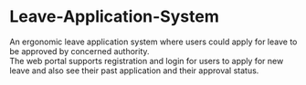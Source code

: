 # Leave-Application-System
An ergonomic leave application system where users could apply for leave to be approved by concerned authority.<br/>
The web portal supports registration and login for users to apply for new leave and also see their past application and their approval status.
